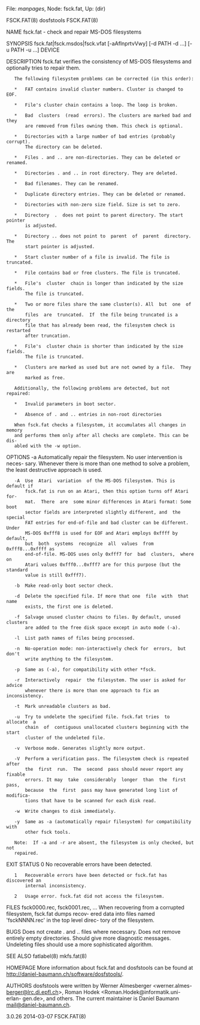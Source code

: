 File: *manpages*,  Node: fsck.fat,  Up: (dir)

FSCK.FAT(8)                       dosfstools                       FSCK.FAT(8)



NAME
       fsck.fat - check and repair MS-DOS filesystems


SYNOPSIS
       fsck.fat|fsck.msdos|fsck.vfat [-aAflnprtvVwy] [-d PATH -d ...] [-u PATH
       -u ...] DEVICE


DESCRIPTION
       fsck.fat verifies the consistency of MS-DOS filesystems and  optionally
       tries to repair them.

       The following filesystem problems can be corrected (in this order):

       *   FAT contains invalid cluster numbers. Cluster is changed to EOF.

       *   File's cluster chain contains a loop. The loop is broken.

       *   Bad  clusters  (read  errors). The clusters are marked bad and they
           are removed from files owning them. This check is optional.

       *   Directories with a large number of bad entries (probably  corrupt).
           The directory can be deleted.

       *   Files . and .. are non-directories. They can be deleted or renamed.

       *   Directories . and .. in root directory. They are deleted.

       *   Bad filenames. They can be renamed.

       *   Duplicate directory entries. They can be deleted or renamed.

       *   Directories with non-zero size field. Size is set to zero.

       *   Directory  .  does not point to parent directory. The start pointer
           is adjusted.

       *   Directory .. does not point to  parent  of  parent  directory.  The
           start pointer is adjusted.

       *   Start cluster number of a file is invalid. The file is truncated.

       *   File contains bad or free clusters. The file is truncated.

       *   File's  cluster  chain is longer than indicated by the size fields.
           The file is truncated.

       *   Two or more files share the same cluster(s). All  but  one  of  the
           files  are  truncated.  If  the file being truncated is a directory
           file that has already been read, the filesystem check is  restarted
           after truncation.

       *   File's  cluster chain is shorter than indicated by the size fields.
           The file is truncated.

       *   Clusters are marked as used but are not owned by a file.  They  are
           marked as free.

       Additionally, the following problems are detected, but not repaired:

       *   Invalid parameters in boot sector.

       *   Absence of . and .. entries in non-root directories

       When fsck.fat checks a filesystem, it accumulates all changes in memory
       and performs them only after all checks are complete. This can be  dis-
       abled with the -w option.


OPTIONS
       -a  Automatically repair the filesystem. No user intervention is neces-
           sary. Whenever there is more than one method to  solve  a  problem,
           the least destructive approach is used.

       -A  Use  Atari  variation  of the MS-DOS filesystem. This is default if
           fsck.fat is run on an Atari, then this option turns off Atari  for-
           mat.  There  are  some minor differences in Atari format: Some boot
           sector fields are interpreted slightly different, and  the  special
           FAT entries for end-of-file and bad cluster can be different. Under
           MS-DOS 0xfff8 is used for EOF and Atari employs 0xffff by  default,
           but  both  systems  recognize  all  values  from 0xfff8...0xffff as
           end-of-file. MS-DOS uses only 0xfff7 for  bad  clusters,  where  on
           Atari values 0xfff0...0xfff7 are for this purpose (but the standard
           value is still 0xfff7).

       -b  Make read-only boot sector check.

       -d  Delete the specified file. If more that one  file  with  that  name
           exists, the first one is deleted.

       -f  Salvage unused cluster chains to files. By default, unused clusters
           are added to the free disk space except in auto mode (-a).

       -l  List path names of files being processed.

       -n  No-operation mode: non-interactively check for  errors,  but  don't
           write anything to the filesystem.

       -p  Same as (-a), for compatibility with other *fsck.

       -r  Interactively  repair  the filesystem. The user is asked for advice
           whenever there is more than one approach to fix an inconsistency.

       -t  Mark unreadable clusters as bad.

       -u  Try to undelete the specified file. fsck.fat tries  to  allocate  a
           chain  of  contiguous unallocated clusters beginning with the start
           cluster of the undeleted file.

       -v  Verbose mode. Generates slightly more output.

       -V  Perform a verification pass. The filesystem check is repeated after
           the  first  run.  The  second  pass should never report any fixable
           errors. It may  take  considerably  longer  than  the  first  pass,
           because  the  first  pass may have generated long list of modifica-
           tions that have to be scanned for each disk read.

       -w  Write changes to disk immediately.

       -y  Same as -a (automatically repair filesystem) for compatibility with
           other fsck tools.

       Note:  If -a and -r are absent, the filesystem is only checked, but not
       repaired.


EXIT STATUS
       0   No recoverable errors have been detected.

       1   Recoverable errors have been detected or fsck.fat has discovered an
           internal inconsistency.

       2   Usage error. fsck.fat did not access the filesystem.


FILES
       fsck0000.rec, fsck0001.rec, ...
           When  recovering from a corrupted filesystem, fsck.fat dumps recov-
           ered data into files named 'fsckNNNN.rec' in the top  level  direc-
           tory of the filesystem.


BUGS
       Does  not  create  .  and  ..  files  where  necessary. Does not remove
       entirely empty  directories.  Should  give  more  diagnostic  messages.
       Undeleting files should use a more sophisticated algorithm.


SEE ALSO
       fatlabel(8)
       mkfs.fat(8)


HOMEPAGE
       More  information  about  fsck.fat  and  dosfstools  can  be  found  at
       <http://daniel-baumann.ch/software/dosfstools/>.


AUTHORS
       dosfstools  were   written   by   Werner   Almesberger   <werner.almes-
       berger@lrc.di.epfl.ch>,  Roman Hodek <Roman.Hodek@informatik.uni-erlan-
       gen.de>,  and  others.  The  current  maintainer  is   Daniel   Baumann
       <mail@daniel-baumann.ch>.



3.0.26                            2014-03-07                       FSCK.FAT(8)
